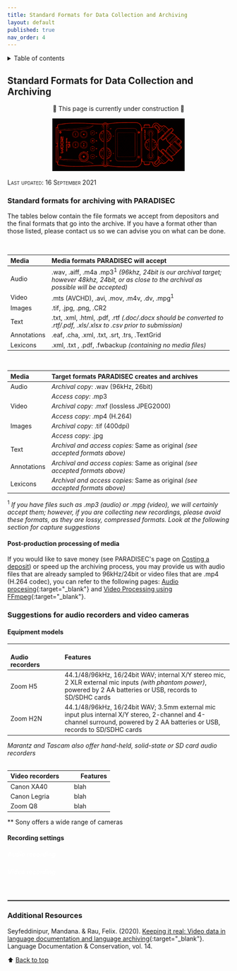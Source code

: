 ```yaml
---
title: Standard Formats for Data Collection and Archiving
layout: default
published: true
nav_order: 4
---
```


<details closed markdown="block">
  <summary>
    Table of contents
  </summary>
  {: .text-delta }
1. TOC
{:toc}
</details>

<style>
H5{color:White !important;}
</style>

<style>
H6{color:White !important;}
</style>

## Standard Formats for Data Collection and Archiving

<p align="center">
🚧 This page is currently under construction 🚧
</p>

<p align="center">
  <img width="300" src="images/rainbow-zoom.gif">
</p>

<span style="font-variant:small-caps;">Last updated: 16 September 2021</span>

### Standard formats for archiving with PARADISEC
The tables below contain the file formats we accept from depositors and the final formats that go into the archive. If you have a format other than those listed, please contact us so we can advise you on what can be done.


<br>

| Media  |  Media formats PARADISEC will accept   | 
| :---   | :---                                        | 
| Audio  |  .wav, .aiff, .m4a .mp3<sup>1</sup> *(96khz, 24bit is our archival target; however 48khz, 24bit, or as close to the archival as possible will be accepted)* |
| Video  |  .mts (AVCHD), .avi, .mov, .m4v, .dv, .mpg<sup>1</sup> |
| Images | .tif, .jpg, .png, .CR2                      |
| Text   | .txt, .xml, .html, .pdf, .rtf *(.doc/.docx should be converted to .rtf/.pdf, .xls/.xlsx to .csv prior to submission)*|
| Annotations | .eaf, .cha, .xml, .txt, .srt, .trs, .TextGrid|
| Lexicons |  .xml, .txt , .pdf, .fwbackup *(containing no media files)*|

<br>

| Media  |  Target formats PARADISEC creates and archives| 
| :---   | :---                                       | 
| Audio  |  *Archival copy:* .wav (96kHz, 26bit)    |
|        |  *Access copy:* .mp3 
| Video  |  *Archival copy:* .mxf (lossless JPEG2000)|
|        |  *Access copy:* .mp4 (H.264)             |
| Images |  *Archival copy:* .tif (400dpi)          |
|        |  *Access copy:* .jpg                     |
| Text   |  *Archival and access copies:* Same as original *(see accepted formats above)*|
| Annotations | *Archival and access copies:* Same as original *(see accepted formats above)*|
| Lexicons | *Archival and access copies:* Same as original *(see accepted formats above)*|

<sup>1</sup> *If you have files such as .mp3 (audio) or .mpg (video), we will certainly accept them; however, if you are collecting new recordings, please avoid these formats, as they are lossy, compressed formats. Look at the following section for capture suggestions*

#### Post-production processing of media
If you would like to save money (see PARADISEC's page on [Costing a deposit](https://www.paradisec.org.au/deposit/costing-a-deposit/)) or speed up the archiving process, you may provide us with audio files that are already sampled to 96kHz/24bit or video files that are .mp4 (H.264 codec), you can refer to the following pages: [Audio procesing](https://paradisec-archive.github.io/PARADISEC_workflows/07_audio_processing.html){:target="_blank"} and [Video Processing using FFmpeg](https://paradisec-archive.github.io/PARADISEC_workflows/08_video_processing_FFmpeg.html){:target="_blank"}.


### Suggestions for audio recorders and video cameras

#### Equipment models

|  <img width=130/> Audio recorders  |    Features |
| :---             |  :---           |
| Zoom H5       | 44.1/48/96kHz, 16/24bit WAV; internal X/Y stereo mic, 2 XLR external mic inputs *(with phantom power)*, powered by 2 AA batteries or USB, records to SD/SDHC cards |
| Zoom H2N       | 44.1/48/96kHz, 16/24bit WAV; 3.5mm external mic input plus internal X/Y stereo, 2-channel and 4-channel surround, powered by 2 AA batteries or USB, records to SD/SDHC cards| 
  
*Marantz and Tascam also offer hand-held, solid-state or SD card audio recorders*
 <br>
<br>

| <div style="width:130px">Video recorders</div> |  &nbsp; &nbsp; Features            |
| :---            | :---           |
| Canon XA40      |             blah         |
| Canon Legria    |              blah        |
| Zoom Q8         |             blah         |
** Sony offers a wide range of cameras

#### Recording settings

##### Audio recording

##### Video recording

<br>
<hr style="border:1px solid grey">

### Additional Resources

Seyfeddinipur, Mandana. & Rau, Felix. (2020). [Keeping it real: Video data in language documentation and language archiving](http://hdl.handle.net/10125/24965){:target="_blank"}. Language Documentation & Conservation, vol. 14.


⬆️ [Back to top](#)
